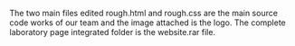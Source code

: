 The two main files edited rough.html and rough.css are the main source code works of our team and the image attached is the logo. The complete laboratory page integrated folder is the website.rar file.
